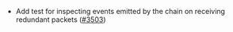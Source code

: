 - Add test for inspecting events emitted by the chain on receiving redundant
  packets ([\#3503](https://github.com/informalsystems/hermes/issues/3503))